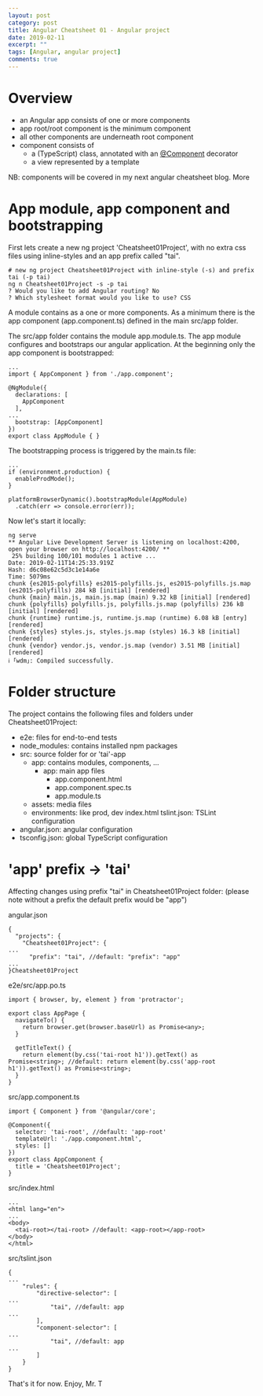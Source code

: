 ```yaml
---
layout: post
category: post
title: Angular Cheatsheet 01 - Angular project
date: 2019-02-11
excerpt: ""
tags: [Angular, angular project]
comments: true
---
```


# Overview
- an Angular app consists of one or more components
- app root/root component is the minimum component
- all other components are underneath root component
- component consists of
  - a (TypeScript) class, annotated with an [@Component](https://angular.io/api/core/Component) decorator
  - a view represented by a template

NB: components will be covered in my next angular cheatsheet blog.
More 
# App module, app component and bootstrapping
First lets create a new ng project 'Cheatsheet01Project', with no extra css files using inline-styles and an app prefix called "tai".

```console
# new ng project Cheatsheet01Project with inline-style (-s) and prefix tai (-p tai)
ng n Cheatsheet01Project -s -p tai
? Would you like to add Angular routing? No
? Which stylesheet format would you like to use? CSS
```

A module contains as a one or more components. As a minimum there is the app component (app.component.ts) defined in the main src/app folder.

The src/app folder contains the module app.module.ts. The app module configures and bootstraps our angular application. At the beginning only the app component is bootstrapped:

```
...
import { AppComponent } from './app.component';

@NgModule({
  declarations: [
    AppComponent
  ],
...
  bootstrap: [AppComponent]
})
export class AppModule { }
```

The bootstrapping process is triggered by the main.ts file:

```
...
if (environment.production) {
  enableProdMode();
}

platformBrowserDynamic().bootstrapModule(AppModule)
  .catch(err => console.error(err));
```

Now let's start it locally:
```
ng serve
** Angular Live Development Server is listening on localhost:4200, open your browser on http://localhost:4200/ **
 25% building 100/101 modules 1 active ...
Date: 2019-02-11T14:25:33.919Z
Hash: d6c08e62c5d3c1e14a6e
Time: 5079ms
chunk {es2015-polyfills} es2015-polyfills.js, es2015-polyfills.js.map (es2015-polyfills) 284 kB [initial] [rendered]
chunk {main} main.js, main.js.map (main) 9.32 kB [initial] [rendered]
chunk {polyfills} polyfills.js, polyfills.js.map (polyfills) 236 kB [initial] [rendered]
chunk {runtime} runtime.js, runtime.js.map (runtime) 6.08 kB [entry] [rendered]
chunk {styles} styles.js, styles.js.map (styles) 16.3 kB [initial] [rendered]
chunk {vendor} vendor.js, vendor.js.map (vendor) 3.51 MB [initial] [rendered]
ℹ ｢wdm｣: Compiled successfully.
```

# Folder structure
The project contains the following files and folders under Cheatsheet01Project:
- e2e: files for end-to-end tests
- node_modules: contains installed npm packages
- src: source folder for or 'tai'-app
  - app: contains modules, components, ...
    - app: main app files
      - app.component.html
      - app.component.spec.ts
      - app.module.ts
  - assets: media files
  - environments: like prod, dev
  index.html
  tslint.json: TSLint configuration
- angular.json: angular configuration
- tsconfig.json: global TypeScript configuration

# 'app' prefix -> 'tai'
Affecting changes using prefix "tai" in Cheatsheet01Project folder:
(please note without a prefix the default prefix would be "app")

angular.json
```
{
  "projects": {
    "Cheatsheet01Project": {
...
      "prefix": "tai", //default: "prefix": "app"
...
}Cheatsheet01Project
```

e2e/src/app.po.ts
```
import { browser, by, element } from 'protractor';

export class AppPage {
  navigateTo() {
    return browser.get(browser.baseUrl) as Promise<any>;
  }

  getTitleText() {
    return element(by.css('tai-root h1')).getText() as Promise<string>; //default: return element(by.css('app-root h1')).getText() as Promise<string>;
  }
}
```

src/app.component.ts
```
import { Component } from '@angular/core';

@Component({
  selector: 'tai-root', //default: 'app-root'
  templateUrl: './app.component.html',
  styles: []
})
export class AppComponent {
  title = 'Cheatsheet01Project';
}
```

src/index.html
```
...
<html lang="en">
...
<body>
  <tai-root></tai-root> //default: <app-root></app-root>
</body>
</html>
```

src/tslint.json
```
{
...
    "rules": {
        "directive-selector": [
...
            "tai", //default: app
...
        ],
        "component-selector": [
...
            "tai", //default: app
...
        ]
    }
}

```

That's it for now. Enjoy, Mr. T
